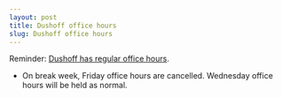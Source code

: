 ```yaml
---
layout: post
title: Dushoff office hours
slug: Dushoff office hours
---
```


Reminder: [Dushoff has regular office hours](/office.html).

* On break week, Friday office hours are cancelled. Wednesday office hours will be held as normal.
